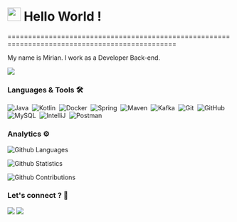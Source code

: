 
<h1><img src="https://emojis.slackmojis.com/emojis/images/1531849430/4246/blob-sunglasses.gif?1531849430" width="30"/> Hello World ! </h1>
===============================================================================================


My name is Mirian. I work as a Developer Back-end.

![](http://estruyf-github.azurewebsites.net/api/VisitorHit?user=MirianLuz&repo=MirianLuz&countColorcountColor)

### Languages & Tools 🛠  
![Java](https://img.shields.io/badge/-Java-05122A?style=flat&logo=Java&logoColor=white)&nbsp;
![Kotlin](https://img.shields.io/badge/-Kotlin-05122A?style=flat&logo=kotlin)&nbsp;
![Docker](https://img.shields.io/badge/-Docker-05122A?style=flat&logo=docker)&nbsp;
![Spring](https://img.shields.io/badge/-Spring-05122A?style=flat&logo=spring&logoColor=white)&nbsp;
![Maven](https://img.shields.io/badge/-Maven-05122A?style=flat&logo=apache-maven&logoColor=white)&nbsp;
![Kafka](https://img.shields.io/badge/-Kafka-05122A?style=flat&logo=apache-kafka)&nbsp;
![Git](https://img.shields.io/badge/-Git-05122A?style=flat&logo=git)&nbsp;
![GitHub](https://img.shields.io/badge/-GitHub-05122A?style=flat&logo=github)&nbsp;
![MySQL](https://img.shields.io/badge/-MySQL-05122A?style=flat&logo=mysql&logoColor=white)&nbsp;
![IntelliJ](https://img.shields.io/badge/-IntelliJ-05122A?style=flat&logo=jetbrains)&nbsp;
![Postman](https://img.shields.io/badge/-Postman-05122A?style=flat&logo=postman)&nbsp;

### Analytics ⚙️

![Github Languages](https://github-readme-stats.vercel.app/api/top-langs/?username=MirianLuz&layout=compact&count_private=true)

![Github Statistics](https://github-readme-stats.vercel.app/api/?username=MirianLuz&count_private=true&show_icons=true)

![Github Contributions](https://github-readme-streak-stats.herokuapp.com/?user=MirianLuz&hide_border=true)

### Let's connect ? 🤝

<p align="left">
<a href="https://www.linkedin.com/in/mirian-luz-devjava/"><img src="https://img.shields.io/badge/-mirianluz-0077B5?style=flat&logo=Linkedin&logoColor=white"/></a>
<a href="mailto:mirianluz@gmail.com"><img src="https://img.shields.io/badge/-mirianluz@gmail.com-D14836?style=flat&logo=Gmail&logoColor=white"/></a>
</p>
